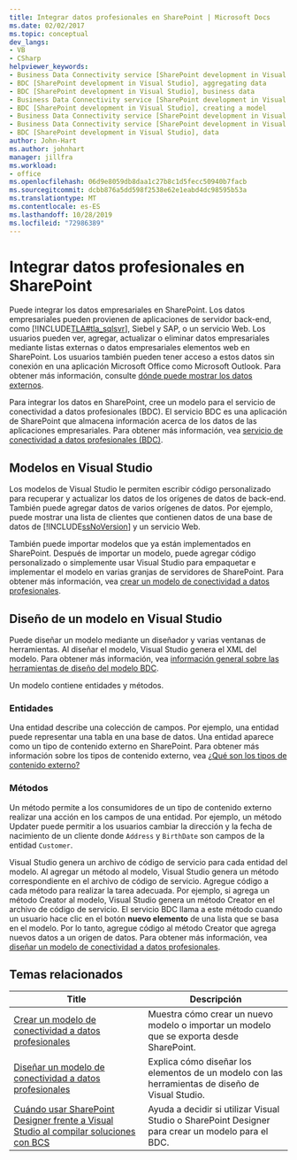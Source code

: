 ```yaml
---
title: Integrar datos profesionales en SharePoint | Microsoft Docs
ms.date: 02/02/2017
ms.topic: conceptual
dev_langs:
- VB
- CSharp
helpviewer_keywords:
- Business Data Connectivity service [SharePoint development in Visual Studio], business data
- BDC [SharePoint development in Visual Studio], aggregating data
- BDC [SharePoint development in Visual Studio], business data
- Business Data Connectivity service [SharePoint development in Visual Studio], aggregating data
- BDC [SharePoint development in Visual Studio], creating a model
- Business Data Connectivity service [SharePoint development in Visual Studio], creating a model
- Business Data Connectivity service [SharePoint development in Visual Studio], data
- BDC [SharePoint development in Visual Studio], data
author: John-Hart
ms.author: johnhart
manager: jillfra
ms.workload:
- office
ms.openlocfilehash: 06d9e8059db8daa1c27b8c1d5fecc50940b7facb
ms.sourcegitcommit: dcbb876a5dd598f2538e62e1eabd4dc98595b53a
ms.translationtype: MT
ms.contentlocale: es-ES
ms.lasthandoff: 10/28/2019
ms.locfileid: "72986389"
---
```

# <a name="integrate-business-data-into-sharepoint"></a>Integrar datos profesionales en SharePoint
  Puede integrar los datos empresariales en SharePoint. Los datos empresariales pueden provienen de aplicaciones de servidor back-end, como [!INCLUDE[TLA#tla_sqlsvr](../sharepoint/includes/tlasharptla-sqlsvr-md.md)], Siebel y SAP, o un servicio Web. Los usuarios pueden ver, agregar, actualizar o eliminar datos empresariales mediante listas externas o datos empresariales elementos web en SharePoint.  Los usuarios también pueden tener acceso a estos datos sin conexión en una aplicación Microsoft Office como Microsoft Outlook. Para obtener más información, consulte [dónde puede mostrar los datos externos](/previous-versions/office/developer/sharepoint-2010/ee558737(v=office.14)).

 Para integrar los datos en SharePoint, cree un modelo para el servicio de conectividad a datos profesionales (BDC). El servicio BDC es una aplicación de SharePoint que almacena información acerca de los datos de las aplicaciones empresariales. Para obtener más información, vea [servicio de conectividad a datos profesionales (BDC)](/previous-versions/office/developer/sharepoint-2010/ee556407(v=office.14)).

## <a name="models-in-visual-studio"></a>Modelos en Visual Studio
 Los modelos de Visual Studio le permiten escribir código personalizado para recuperar y actualizar los datos de los orígenes de datos de back-end. También puede agregar datos de varios orígenes de datos. Por ejemplo, puede mostrar una lista de clientes que contienen datos de una base de datos de [!INCLUDE[ssNoVersion](../sharepoint/includes/ssnoversion-md.md)] y un servicio Web.

 También puede importar modelos que ya están implementados en SharePoint. Después de importar un modelo, puede agregar código personalizado o simplemente usar Visual Studio para empaquetar e implementar el modelo en varias granjas de servidores de SharePoint. Para obtener más información, vea [crear un modelo de conectividad a datos profesionales](../sharepoint/creating-a-business-data-connectivity-model.md).

## <a name="design-a-model-in-visual-studio"></a>Diseño de un modelo en Visual Studio
 Puede diseñar un modelo mediante un diseñador y varias ventanas de herramientas. Al diseñar el modelo, Visual Studio genera el XML del modelo. Para obtener más información, vea [información general sobre las herramientas de diseño del modelo BDC](../sharepoint/bdc-model-design-tools-overview.md).

 Un modelo contiene entidades y métodos.

### <a name="entities"></a>Entidades
 Una entidad describe una colección de campos. Por ejemplo, una entidad puede representar una tabla en una base de datos. Una entidad aparece como un tipo de contenido externo en SharePoint. Para obtener más información sobre los tipos de contenido externo, vea [¿Qué son los tipos de contenido externo?](/previous-versions/office/developer/sharepoint-2010/ee556391(v=office.14))

### <a name="methods"></a>Métodos
 Un método permite a los consumidores de un tipo de contenido externo realizar una acción en los campos de una entidad. Por ejemplo, un método Updater puede permitir a los usuarios cambiar la dirección y la fecha de nacimiento de un cliente donde `Address` y `BirthDate` son campos de la entidad `Customer`.

 Visual Studio genera un archivo de código de servicio para cada entidad del modelo. Al agregar un método al modelo, Visual Studio genera un método correspondiente en el archivo de código de servicio. Agregue código a cada método para realizar la tarea adecuada. Por ejemplo, si agrega un método Creator al modelo, Visual Studio genera un método Creator en el archivo de código de servicio. El servicio BDC llama a este método cuando un usuario hace clic en el botón **nuevo elemento** de una lista que se basa en el modelo. Por lo tanto, agregue código al método Creator que agrega nuevos datos a un origen de datos. Para obtener más información, vea [diseñar un modelo de conectividad a datos profesionales](../sharepoint/designing-a-business-data-connectivity-model.md).

## <a name="related-topics"></a>Temas relacionados

|Title|Descripción|
|-----------|-----------------|
|[Crear un modelo de conectividad a datos profesionales](../sharepoint/creating-a-business-data-connectivity-model.md)|Muestra cómo crear un nuevo modelo o importar un modelo que se exporta desde SharePoint.|
|[Diseñar un modelo de conectividad a datos profesionales](../sharepoint/designing-a-business-data-connectivity-model.md)|Explica cómo diseñar los elementos de un modelo con las herramientas de diseño de Visual Studio.|
|[Cuándo usar SharePoint Designer frente a Visual Studio al compilar soluciones con BCS](/previous-versions/office/developer/sharepoint-2010/ee558875(v=office.14))|Ayuda a decidir si utilizar Visual Studio o SharePoint Designer para crear un modelo para el BDC.|
